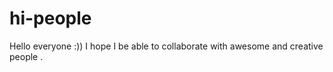 
# hi-people

 Hello everyone :)) 
 I hope I be able to collaborate with  awesome and creative  people . 

